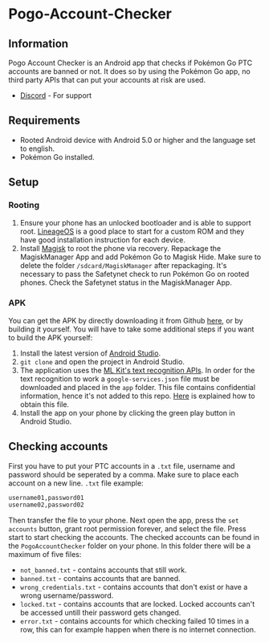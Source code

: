 # Pogo-Account-Checker
## Information
Pogo Account Checker is an Android app that checks if Pokémon Go PTC accounts are banned or not. It does so by using the Pokémon Go app, no third party APIs that can put your accounts at risk are used.
* [Discord](https://discord.gg/sNv8sPr) - For support
## Requirements
* Rooted Android device with Android 5.0 or higher and the language set to english.
* Pokémon Go installed.
## Setup
### Rooting
1. Ensure your phone has an unlocked bootloader and is able to support root. [LineageOS](https://lineageos.org/) is a good place to start for a custom ROM and they have good installation instruction for each device.
2. Install [Magisk](https://www.xda-developers.com/how-to-install-magisk/) to root the phone via recovery. Repackage the MagiskManager App and add Pokémon Go to Magisk Hide. Make sure to delete the folder `/sdcard/MagiskManager` after repackaging. It's necessary to pass the Safetynet check to run Pokémon Go on rooted phones. Check the Safetynet status in the MagiskManager App.
### APK
You can get the APK by directly downloading it from Github [here](https://github.com/pogo-account-checker/Pogo-Account-Checker/blob/master/apk/pogo-account-checker.apk), or by building it yourself. You will have to take some additional steps if you want to build the APK yourself:
1. Install the latest version of [Android Studio](https://developer.android.com/studio/).
2. `git clone` and open the project in Android Studio.
3. The application uses the [ML Kit's text recognition APIs](https://firebase.google.com/docs/ml-kit/recognize-text). In order for the text recognition to work a `google-services.json` file must be downloaded and placed in the `app` folder. This file contains confidential information, hence it's not added to this repo. [Here](https://firebase.google.com/docs/android/setup) is explained how to obtain this file.
4. Install the app on your phone by clicking the green play button in Android Studio.
## Checking accounts
First you have to put your PTC accounts in a `.txt` file, username and password should be seperated by a comma. Make sure to place each account on a new line. `.txt` file example:
```txt
username01,password01
username02,password02
```
Then transfer the file to your phone. Next open the app, press the `set accounts` button, grant root permission forever, and select the file. Press start to start checking the accounts. The checked accounts can be found in the `PogoAccountChecker` folder on your phone. In this folder there will be a maximum of five files:
* `not_banned.txt` - contains accounts that still work.
* `banned.txt` - contains accounts that are banned.
* `wrong_credentials.txt` - contains accounts that don't exist or have a wrong username/password.
* `locked.txt` - contains accounts that are locked. Locked accounts can't be accessed untill their password gets changed.
* `error.txt` - contains accounts for which checking failed 10 times in a row, this can for example happen when there is no internet connection.
